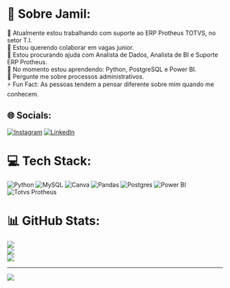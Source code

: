 # 💫 Sobre Jamil:
🔭 Atualmente estou trabalhando com suporte ao ERP Protheus TOTVS, no setor T.I.<br>👯 Estou querendo colaborar em vagas junior.<br>🤝 Estou procurando ajuda com Analista de Dados, Analista de BI e Suporte ERP Protheus.<br>🌱 No momento estou aprendendo: Python, PostgreSQL e Power BI.<br>💬 Pergunte me sobre processos administrativos.<br>⚡ Fun Fact: As pessoas tendem a pensar diferente sobre mim quando me conhecem.


## 🌐 Socials:
[![Instagram](https://img.shields.io/badge/Instagram-%23E4405F.svg?logo=Instagram&logoColor=white)](https://instagram.com/Jamilrr) [![LinkedIn](https://img.shields.io/badge/LinkedIn-%230077B5.svg?logo=linkedin&logoColor=white)](https://www.linkedin.com/in/jamil-ricarte-rolim-210134232/) 

# 💻 Tech Stack:
 ![Python](https://img.shields.io/badge/python-3670A0?style=for-the-badge&logo=python&logoColor=ffdd54) ![MySQL](https://img.shields.io/badge/mysql-%2300f.svg?style=for-the-badge&logo=mysql&logoColor=white) ![Canva](https://img.shields.io/badge/Canva-%2300C4CC.svg?style=for-the-badge&logo=Canva&logoColor=white) ![Pandas](https://img.shields.io/badge/pandas-%23150458.svg?style=for-the-badge&logo=pandas&logoColor=white) ![Postgres](https://img.shields.io/badge/postgresql-4169e1?style=for-the-badge&logo=postgresql&logoColor=white) ![Power BI](https://img.shields.io/badge/Power%20BI-F2C811?style=for-the-badge&logo=Power%20BI&logoColor=white) ![Totvs Protheus](https://img.shields.io/badge/Totvs%20Protheus-0090D2?style=for-the-badge&logo=Totvs&logoColor=white)

# 📊 GitHub Stats:
![](https://github-readme-stats.vercel.app/api?username=Jamilrr&theme=dark&hide_border=false&include_all_commits=false&count_private=false)<br/>
![](https://github-readme-streak-stats.herokuapp.com/?user=Jamilrr&theme=dark&hide_border=false)<br/>
![](https://github-readme-stats.vercel.app/api/top-langs/?username=Jamilrr&theme=dark&hide_border=false&include_all_commits=false&count_private=false&layout=compact)




---
[![](https://visitcount.itsvg.in/api?id=Jamilrr&icon=0&color=0)](https://visitcount.itsvg.in)

<!-- Proudly created with GPRM ( https://gprm.itsvg.in ) -->
